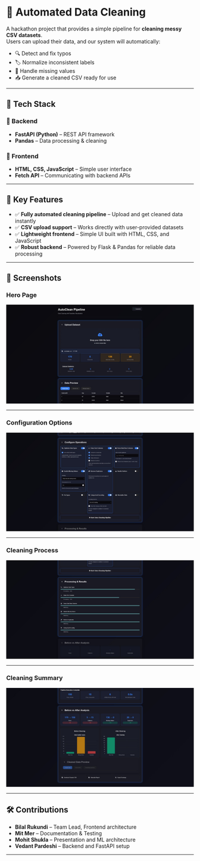 # 🧹 Automated Data Cleaning

A hackathon project that provides a simple pipeline for **cleaning messy CSV datasets**.  
Users can upload their data, and our system will automatically:

- 🔍 Detect and fix typos
- 🏷️ Normalize inconsistent labels
- 🧩 Handle missing values
- 📥 Generate a cleaned CSV ready for use

---

## 🚀 Tech Stack

### 🔹 Backend

- **FastAPI (Python)** – REST API framework
- **Pandas** – Data processing & cleaning

### 🔹 Frontend

- **HTML, CSS, JavaScript** – Simple user interface
- **Fetch API** – Communicating with backend APIs

---

## 📌 Key Features

- ✅ **Fully automated cleaning pipeline** – Upload and get cleaned data instantly
- ✅ **CSV upload support** – Works directly with user-provided datasets
- ✅ **Lightweight frontend** – Simple UI built with HTML, CSS, and JavaScript
- ✅ **Robust backend** – Powered by Flask & Pandas for reliable data processing

---

## 📸 Screenshots

### Hero Page

![Hero Page](./images/upload_screen.jpg)

---

### Configuration Options

![options](./images/cleaning_options.jpg)

---

### Cleaning Process

![Process](./images/process.jpg)

---

### Cleaning Summary

![summary](./images/clean_summary.jpg)

---


## 🛠️ Contributions

- **Bilal Rukundi** – Team Lead, Frontend architecture
- **Mit Mer** – Documentation & Testing
- **Mohit Shukla** – Presentation and ML architecture
- **Vedant Pardeshi** – Backend and FastAPI setup

---
